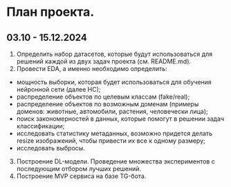 # План проекта.
## 03.10 - 15.12.2024
1. Определить набор датасетов, которые будут использоваться для решений каждой из двух задач проекта (см. README.md).
2. Провести EDA, а именно необходимо определить: 
* мощность выборки, которая будет использоваться для обучения нейронной сети (далее НС);
* распределение объектов по целевым классам (fake/real);
* распределение объектов по возможным доменам (примеры доменов: животные, автомобили, растения, человечески лица);
* поиск закономерностей в данных, которые помогут в решении задач классификации;
* исследовать статистику метаданных, возможно придется делать resize изображений, чтобы привести их все к одному размеру;
* исследовать выбросы.
3. Построение DL-модели. Проведение множества экспериментов с последующим отбором лучших решений.
4. Построение MVP сервиса на базе TG-бота.

